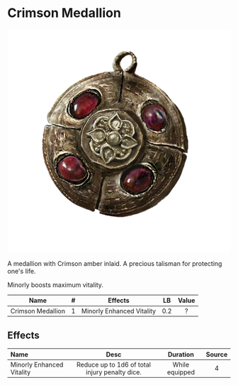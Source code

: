 # Crimson Medallion

![Copyrighted Image](CrimsonMedallion.png)



A medallion with Crimson amber inlaid. A precious talisman for protecting one's life.

Minorly boosts maximum vitality.



|       Name       | # |          Effects          | LB | Value |
| :---------------: | :-: | :-----------------------: | :-: | :---: |
| Crimson Medallion | 1 | Minorly Enhanced Vitality | 0.2 |   ?   |

## Effects

| Name                      |                     Desc                     |    Duration    | Source |
| :------------------------ | :--------------------------------------------: | :------------: | :-----------: |
| Minorly Enhanced Vitality | Reduce up to 1d6 of total injury penalty dice. | While equipped |       4       |
